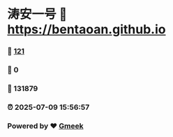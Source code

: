 # 涛安一号 :link: https://bentaoan.github.io 
### :page_facing_up: [121](https://bentaoan.github.io/tag.html) 
### :speech_balloon: 0 
### :hibiscus: 131879 
### :alarm_clock: 2025-07-09 15:56:57 
### Powered by :heart: [Gmeek](https://github.com/Meekdai/Gmeek)
